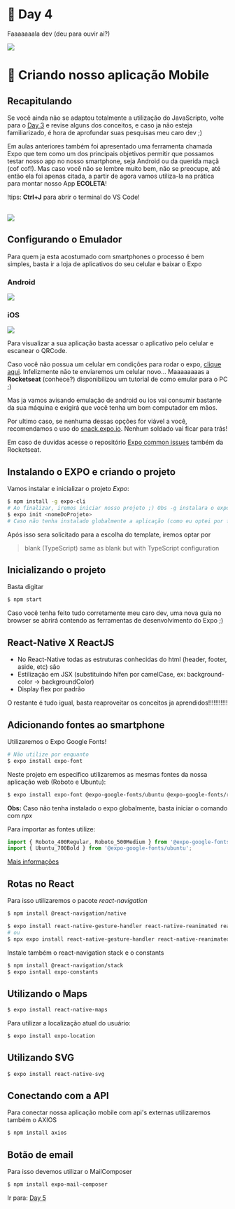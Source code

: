 # :rocket: Day 4

Faaaaaaala dev (deu para ouvir ai?)

<img src="image/nlw.jpg">

# :iphone: Criando nosso aplicação Mobile

## Recapitulando

Se você ainda não se adaptou totalmente a utilização do JavaScripto, volte para o [Day 3](day3.md) e revise alguns dos conceitos, e caso ja não esteja familiarizado, é hora de aprofundar suas pesquisas meu caro dev ;)

Em aulas anteriores também foi apresentado uma ferramenta chamada Expo que tem como um dos principais objetivos permitir que possamos testar nosso app no nosso smartphone, seja Android ou da querida maçã (cof cof!). Mas caso você não se lembre muito bem, não se preocupe, até então ela foi apenas citada, a partir de agora vamos utiliza-la na prática para montar nosso App **ECOLETA**!

!tips: **Ctrl+J** para abrir o terminal do VS Code!

<br/>
<img src="image/5ef0f4193a5bdb7f747360c6eb185b4a.gif">
<br/>

## Configurando o Emulador

Para quem ja esta acostumado com smartphones o processo é bem simples, basta ir a loja de aplicativos do seu celular e baixar o Expo

### Android

<img src="image/expo_playstore.png">

### iOS

<img src="image/expo_appstore.png">

Para visualizar a sua aplicação basta acessar o aplicativo pelo celular e escanear o QRCode.

Caso você não possua um celular em condições para rodar o expo, [clique aqui](https://www.youtube.com/watch?v=eSjFDWYkdxM). Infelizmente não te enviaremos um celular novo... Maaaaaaaas a **Rocketseat** (conhece?) disponibilizou um tutorial de como emular para o PC ;)

Mas ja vamos avisando emulação de android ou ios vai consumir bastante da sua máquina e exigirá que você tenha um bom computador em mãos.

Por ultimo caso, se nenhuma dessas opções for viável a você, recomendamos o uso do [snack.expo.io](snack.expo.io). Nenhum soldado vai ficar para trás!

Em caso de duvidas acesse o repositório [Expo common issues](https://github.com/Rocketseat/expo-common-issues) também da Rocketseat.

## Instalando o EXPO e criando o projeto

Vamos instalar e inicializar o projeto *Expo*:
```bash
$ npm install -g expo-cli
# Ao finalizar, iremos iniciar nosso projeto ;) Obs -g instalara o expo de maneira global
$ expo init <nomeDoProjeto>
# Caso não tenha instalado globalmente a aplicação (como eu optei por fazer) utilize sempre com npx antes: $ npx expo init mobile
```

Após isso sera solicitado para a escolha do template, iremos optar por
> blank (TypeScript)    same as blank but with TypeScript configuration

## Inicializando o projeto
Basta digitar
```bash
$ npm start
```
Caso você tenha feito tudo corretamente meu caro dev, uma nova guia no browser se abrirá contendo as ferramentas de desenvolvimento do Expo ;)

## React-Native X ReactJS

- No React-Native todas as estruturas conhecidas do html (header, footer, aside, etc) são <View style={style.name}>
- Estilização em JSX (substituindo hífen por camelCase, ex: background-color -> backgroundColor)
- Display flex por padrão

O restante é tudo igual, basta reaproveitar os conceitos ja aprendidos!!!!!!!!!!!

## Adicionando fontes ao smartphone

Utilizaremos o Expo Google Fonts!
```bash
# Não utilize por enquanto
$ expo install expo-font
```

Neste projeto em especifico utilizaremos as mesmas fontes da nossa aplicação web (Roboto e Ubuntu):
```bash
$ expo install expo-font @expo-google-fonts/ubuntu @expo-google-fonts/roboto
```

**Obs:** Caso não tenha instalado o expo globalmente, basta iniciar o comando com *npx*

Para importar as fontes utilize:
```javascript
import { Roboto_400Regular, Roboto_500Medium } from '@expo-google-fonts/roboto';
import { Ubuntu_700Bold } from '@expo-google-fonts/ubuntu';
```

[Mais informações](https://github.com/expo/google-fonts)

## Rotas no React

Para isso utilizaremos o pacote *react-navigation*
```bash
$ npm install @react-navigation/native
```
```bash
$ expo install react-native-gesture-handler react-native-reanimated react-native-screens react-native-safe-area-context @react-native-community/masked-view
# ou
$ npx expo install react-native-gesture-handler react-native-reanimated react-native-screens react-native-safe-area-context @react-native-community/masked-view
```

Instale também o react-navigation stack e o constants
```bash
$ npm install @react-navigation/stack
$ expo isntall expo-constants
```

## Utilizando o **Maps**

```bash
$ expo install react-native-maps
```

Para utilizar a localização atual do usuário:
```bash
$ expo install expo-location
```

## Utilizando SVG

```bash
$ expo install react-native-svg
```

## Conectando com a API

Para conectar nossa aplicação mobile com api's externas utilizaremos também o AXIOS
```bash
$ npm install axios
```

## Botão de email

Para isso devemos utilizar o MailComposer
```bash
$ npm install expo-mail-composer
```

Ir para: [Day 5](day5.md)